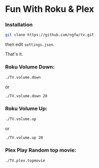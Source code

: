# Fun With Roku & Plex

### Installation
```bash
git clone https://github.com/ngfw/tv.git
```
then edit `settings.json`.

That's it.


### Roku Volume Down:
```bash
./TV.volume.down
```
or
```bash
./TV.volume.down 20
```
### Roku Volume Up:
```bash
./TV.volume.up
```
or
```bash
./TV.volume.up 20
```

### Plex Play Random top movie:
```bash
./TV.plex.topmovie
```
